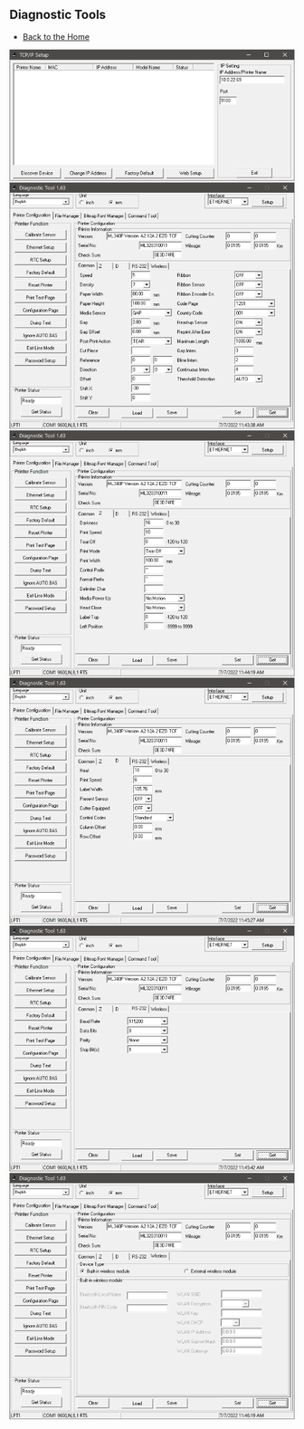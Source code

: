 ## Diagnostic Tools

- [Back to the Home](../README.md)

![](Diagnostic%20Tools/0%20Ethernet%20setup.png?raw=true)
![](Diagnostic%20Tools/1%20Common.png?raw=true)
![](Diagnostic%20Tools/2%20Z.png?raw=true)
![](Diagnostic%20Tools/3%20D.png?raw=true)
![](Diagnostic%20Tools/4%20RS-232.png?raw=true)
![](Diagnostic%20Tools/5%20Wireless.png?raw=true)

